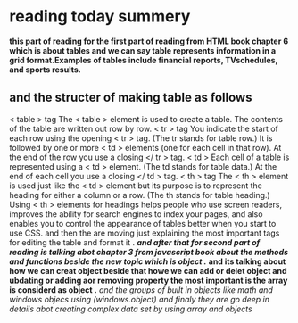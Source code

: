 # reading today summery

**this part of reading for the first part of reading from HTML book chapter 6 which is about tables and we can say table represents information in a grid format.Examples of tables include financial reports, TVschedules, and sports results.**

## and the structer of making table as follows

< table > tag
The < table > element is used
to create a table. The contents of the table are written out row by row.
< tr > tag
You indicate the start of each row using the opening < tr > tag. (The tr stands for table row.) It is followed by one or more < td > elements (one for each cell in that row). At the end of the row you use a closing </ tr > tag.
< td >
Each cell of a table is represented using a < td > element. (The td stands for table data.) At the end of each cell you use a closing </ td > tag.
< th > tag
The < th > element is used just like the < td > element but its purpose is to represent the heading for either a column or a row. (The th stands for table heading.) Using < th > elements for headings helps people who use screen readers, improves the ability for search engines to index your pages, and also enables you to control the appearance of tables better when you start to use CSS.
and then the are moving just explaining the most important tags for editing the table and format it .
***and after that for second part of reading is talking abot chapter 3 from javascript book about the methods and functions beside the new topic which is object .***
**and its talking about how we can creat object beside that howe we can add or delet object and ubdating or adding aor removing property the most important is the array is considerd as object .**
*and the groups of built in  objects like math and windows objecs using (windows.object) and finaly they are go deep in details abot creating complex data set by using array and objects*
